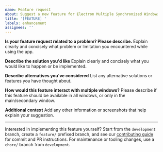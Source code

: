 ```yaml
---
name: Feature request
about: Suggest a new feature for Electron Multiple Synchronized Windows
title: '[FEATURE] '
labels: enhancement
assignees: ''
---
```


**Is your feature request related to a problem? Please describe.**
Explain clearly and concisely what problem or limitation you encountered while using the app.

**Describe the solution you'd like**
Explain clearly and concisely what you would like to happen or be implemented.

**Describe alternatives you've considered**
List any alternative solutions or features you have thought about.

**How would this feature interact with multiple windows?**
Please describe if this feature should be available in all windows, or only in the main/secondary window.

**Additional context**
Add any other information or screenshots that help explain your suggestion.

---

Interested in implementing this feature yourself? Start from the `development`
branch, create a `feature/` prefixed branch, and see our
[contributing guide](../CONTRIBUTING.md) for commit and PR instructions.
For maintenance or tooling changes, use a `chore/` branch from `development`.
